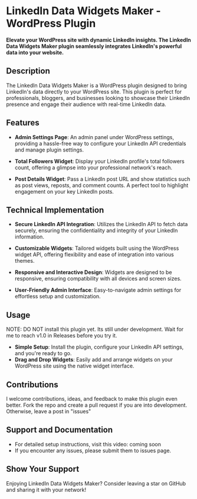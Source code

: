 # LinkedIn Data Widgets Maker - WordPress Plugin

**Elevate your WordPress site with dynamic LinkedIn insights. The LinkedIn Data Widgets Maker plugin seamlessly integrates LinkedIn's powerful data into your website.**

## Description

The LinkedIn Data Widgets Maker is a WordPress plugin designed to bring LinkedIn's data directly to your WordPress site. This plugin is perfect for professionals, bloggers, and businesses looking to showcase their LinkedIn presence and engage their audience with real-time LinkedIn data.

## Features

- **Admin Settings Page**: An admin panel under WordPress settings, providing a hassle-free way to configure your LinkedIn API credentials and manage plugin settings.
  
- **Total Followers Widget**: Display your LinkedIn profile's total followers count, offering a glimpse into your professional network's reach.

- **Post Details Widget**: Pass a LinkedIn post URL and show statistics such as post views, reposts, and comment counts. A perfect tool to highlight engagement on your key LinkedIn posts.

## Technical Implementation

- **Secure LinkedIn API Integration**: Utilizes the LinkedIn API to fetch data securely, ensuring the confidentiality and integrity of your LinkedIn information.

- **Customizable Widgets**: Tailored widgets built using the WordPress widget API, offering flexibility and ease of integration into various themes.

- **Responsive and Interactive Design**: Widgets are designed to be responsive, ensuring compatibility with all devices and screen sizes.

- **User-Friendly Admin Interface**: Easy-to-navigate admin settings for effortless setup and customization.

## Usage

NOTE: DO NOT install this plugin yet. Its still under development. Wait for me to reach v1.0 in Releases before you try it.

- **Simple Setup**: Install the plugin, configure your LinkedIn API settings, and you're ready to go.
- **Drag and Drop Widgets**: Easily add and arrange widgets on your WordPress site using the native widget interface.

## Contributions

I welcome contributions, ideas, and feedback to make this plugin even better. Fork the repo and create a pull request if you are into development. Otherwise, leave a post in "issues"

## Support and Documentation

- For detailed setup instructions, visit this video: coming soon
- If you encounter any issues, please submit them to issues page.

## Show Your Support

Enjoying LinkedIn Data Widgets Maker? Consider leaving a star on GitHub and sharing it with your network!
